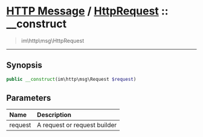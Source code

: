 # [HTTP Message](http.md) / [HttpRequest](http-HttpRequest.md) :: __construct
 > im\http\msg\HttpRequest
____

## Synopsis
```php
public __construct(im\http\msg\Request $request)
```

## Parameters
| Name | Description |
| :--- | :---------- |
| request | A request or request builder |
